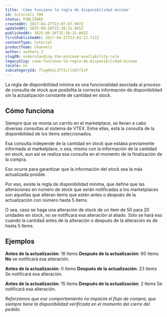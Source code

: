 ```yaml
---
title: 'Cómo funciona la regla de disponibilidad mínima'
id: tutorials_394
status: PUBLISHED
createdAt: 2017-04-27T22:07:07.997Z
updatedAt: 2025-08-26T15:30:31.865Z
publishedAt: 2025-08-26T15:30:31.865Z
firstPublishedAt: 2017-04-27T23:03:22.711Z
contentType: tutorial
productTeam: Channels
author: authors_3
slugEN: understanding-the-minimum-availability-rule
legacySlug: como-funciona-la-regla-de-disponibilidad-minima
locale: es
subcategoryId: 7lxg0kyL3TYIsrlSQlf1zP
---
```


La regla de disponibilidad mínima es una funcionalidad asociada al proceso de consulta de stock que posibilita la correcta información de disponibilidad sin la actualización constante de cantidad en stock.

## Cómo funciona

Siempre que se monta un carrito en el marketplace, se llevan a cabo diversas consultas al sistema de VTEX. Entre ellas, está la consulta de la disponibilidad de los ítems seleccionados.

Esa consulta independe de la cantidad en stock que estaba previamente informada al marketplace, o sea, mismo con la información de la cantidad en stock, aun así se realiza esa consulta en el momento de la finalización de la compra.

Eso ocurre para garantizar que la información del stock sea la más actualizada posible.

Por eso, existe la regla de disponibilidad mínima, que define que las alteraciones en número de stock que serán notificadas a los marketplaces son aquellas que alteran ítems que estén antes o después de la actualización con número hasta 5 ítems. 

O sea, caso se haga una alteración de stock de un ítem de 50 para 20 unidades en stock, no se notificará esa alteración al aliado. Sólo se hará eso cuando la cantidad antes de la alteración o después de la alteración es de hasta 5 ítems.

## Ejemplos

**Antes de la actualización**: 16 ítems
**Después de la actualización**: 60 ítems
**No** se notificará esa alteración.

**Antes de la actualización**: 0 ítems
**Después de la actualización**: 23 ítems
Se notificará esa alteración.

**Antes de la actualización**: 15 ítems
**Después de la actualización**: 2 ítems
Se notificará esa alteración.

_Reforzamos que ese comportamiento no impacta el flujo de compra, que siempre tiene la disponibilidad verificada en el momento del cierre del pedido._
